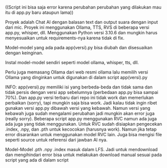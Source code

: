 ((Script ini bisa saja error karena perubahan perubahan yang dilakukan mau itu di app.py baru ataupun lama))


Proyek adalah Chat AI dengan balasan text dan output suara dengan input dari mic. Proyek ini menggunakan Ollama, TTS, RVS di beberapa versi app.py, whisper, dll.
Menggunakan Python versi 3.10.6 dan mungkin harus menyesuaikan untuk requirements-nya karena tidak di fix.

Model-model yang ada pada app(versi).py bisa diubah dan disesuaikan dengan keinginan.

Instal model-model sendiri seperti model ollama, whisper, tts, dll.

Perlu juga memasang Ollama dari web resmi ollama lalu memilih versi Ollama yang dinginkan untuk digunakan di dalam script app(versi).py

INFO:       app(versi).py memiliki isi yang berbeda-beda dan tidak sama dan tidak persis dengan versi app sebelumnya (perbedaan app.py bisa sampai 70%).
            Dan app.py versi terbaru dari repo ini tidak work dan memerlukan perbaikan (sorry), tapi mungkin saja bisa work. Jadi kalau tidak ingin ribet gunakan versi app.py dibawah versi yang kebawah.
            Namun versi yang kebawah juga sudah mengalami perubahan jadi mungkin akan error juga (really sorry).
            Beberapa script app.py menggunakan RVC namun ada juga ada juga yang tidak menggunakan.
            Untuk RVC sudah disiapkan pengecekan .index, .npy, dan .pth untuk kecocokan (harusnya work). Namun jika tetap error disarankan untuk menggunakan model RVC lain.
            Juga bisa mengisi file seperti source untuk referensi dari jawban AI nya.



Model-Model .pth .npy .index masuk dalam LFS. Jadi untuk mendownload dan mengihindari error bisa untuk melakukan download manual sesuai pada script yang ada di dalam script
